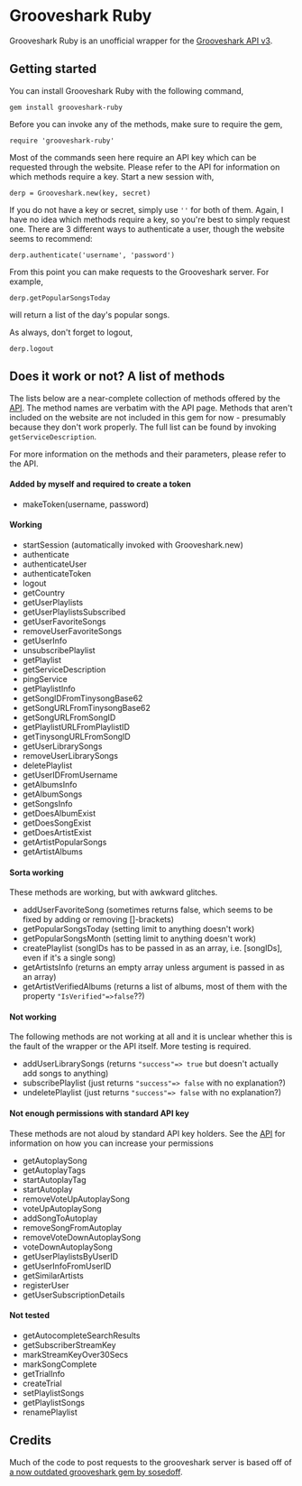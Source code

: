 # Grooveshark Ruby

Grooveshark Ruby is an unofficial wrapper for the [Grooveshark API v3](http://developers.grooveshark.com/docs/public_api/v3/).

## Getting started

You can install Grooveshark Ruby with the following command,

`gem install grooveshark-ruby`

Before you can invoke any of the methods, make sure to require the gem,

`require 'grooveshark-ruby'`

Most of the commands seen here require an API key which can be requested through the website. Please refer to the API for information on which methods require a key. Start a new session with,

`derp = Grooveshark.new(key, secret)`

If you do not have a key or secret, simply use `''` for both of them. Again, I have no idea which methods require a key, so you're best to simply request one. There are 3 different ways to authenticate a user, though the website seems to recommend:

`derp.authenticate('username', 'password')`

From this point you can make requests to the Grooveshark server. For example,

`derp.getPopularSongsToday`

will return a list of the day's popular songs.

As always, don't forget to logout,

`derp.logout`


## Does it work or not? A list of methods

The lists below are a near-complete collection of methods offered by the [API](http://developers.grooveshark.com/docs/public_api/v3/). The method names are verbatim with the API page. Methods that aren't included on the website are not included in this gem for now - presumably because they don't work properly. The full list can be found by invoking `getServiceDescription`.

For more information on the methods and their parameters, please refer to the API.

#### Added by myself and required to create a token

- makeToken(username, password)

#### Working

- startSession (automatically invoked with Grooveshark.new)
- authenticate
- authenticateUser
- authenticateToken
- logout
- getCountry
- getUserPlaylists
- getUserPlaylistsSubscribed
- getUserFavoriteSongs
- removeUserFavoriteSongs
- getUserInfo
- unsubscribePlaylist
- getPlaylist
- getServiceDescription
- pingService
- getPlaylistInfo
- getSongIDFromTinysongBase62
- getSongURLFromTinysongBase62
- getSongURLFromSongID
- getPlaylistURLFromPlaylistID
- getTinysongURLFromSongID
- getUserLibrarySongs
- removeUserLibrarySongs
- deletePlaylist
- getUserIDFromUsername
- getAlbumsInfo
- getAlbumSongs
- getSongsInfo
- getDoesAlbumExist
- getDoesSongExist
- getDoesArtistExist
- getArtistPopularSongs
- getArtistAlbums

#### Sorta working

These methods are working, but with awkward glitches.

- addUserFavoriteSong (sometimes returns false, which seems to be fixed by adding or removing []-brackets)
- getPopularSongsToday (setting limit to anything doesn't work)
- getPopularSongsMonth (setting limit to anything doesn't work)
- createPlaylist (songIDs has to be passed in as an array, i.e. [songIDs], even if it's a single song)
- getArtistsInfo (returns an empty array unless argument is passed in as an array)
- getArtistVerifiedAlbums (returns a list of albums, most of them with the property `"IsVerified"=>false`??)

#### Not working

The following methods are not working at all and it is unclear whether this is the fault of the wrapper or the API itself. More testing is required.

- addUserLibrarySongs (returns `"success"=> true` but doesn't actually add songs to anything)
- subscribePlaylist (just returns `"success"=> false` with no explanation?)
- undeletePlaylist (just returns `"success"=> false` with no explanation?)

#### Not enough permissions with standard API key

These methods are not aloud by standard API key holders. See the [API](http://developers.grooveshark.com/docs/public_api/v3/) for information on how you can increase your permissions

- getAutoplaySong
- getAutoplayTags
- startAutoplayTag
- startAutoplay
- removeVoteUpAutoplaySong
- voteUpAutoplaySong
- addSongToAutoplay
- removeSongFromAutoplay
- removeVoteDownAutoplaySong
- voteDownAutoplaySong
- getUserPlaylistsByUserID
- getUserInfoFromUserID
- getSimilarArtists
- registerUser
- getUserSubscriptionDetails

#### Not tested

- getAutocompleteSearchResults
- getSubscriberStreamKey
- markStreamKeyOver30Secs
- markSongComplete
- getTrialInfo
- createTrial
- setPlaylistSongs
- getPlaylistSongs
- renamePlaylist

## Credits 

Much of the code to post requests to the grooveshark server is based off of [a now outdated grooveshark gem by sosedoff](https://github.com/sosedoff/grooveshark/).